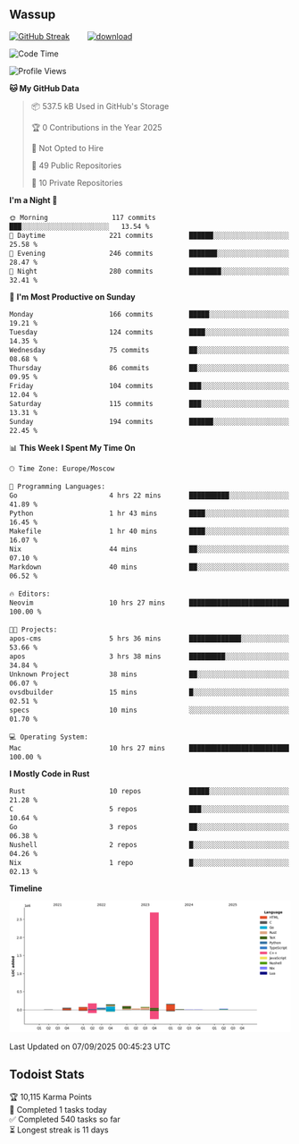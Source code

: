 ## Wassup

<!--
-->

[![GitHub Streak](http://github-readme-streak-stats.herokuapp.com?user=archeoss&theme=shades-of-purple&hide_border=true&date_format=j%20M%5B%20Y%5D)](https://git.io/streak-stats)&nbsp;&nbsp;&nbsp;&nbsp;&nbsp;&nbsp;&nbsp;&nbsp;[![download](https://user-images.githubusercontent.com/68448737/147796309-d8b65b1d-4dde-40d9-b03a-2b42aaa6cd43.jpeg)
](http://bmstu.ru/)

<!--START_SECTION:waka-->
![Code Time](http://img.shields.io/badge/Code%20Time-4%2C001%20hrs%2010%20mins-blue)

![Profile Views](http://img.shields.io/badge/Profile%20Views-0-blue)

**🐱 My GitHub Data** 

> 📦 537.5 kB Used in GitHub's Storage 
 > 
> 🏆 0 Contributions in the Year 2025
 > 
> 🚫 Not Opted to Hire
 > 
> 📜 49 Public Repositories 
 > 
> 🔑 10 Private Repositories 
 > 
**I'm a Night 🦉** 

```text
🌞 Morning                117 commits         ███░░░░░░░░░░░░░░░░░░░░░░   13.54 % 
🌆 Daytime                221 commits         ██████░░░░░░░░░░░░░░░░░░░   25.58 % 
🌃 Evening                246 commits         ███████░░░░░░░░░░░░░░░░░░   28.47 % 
🌙 Night                  280 commits         ████████░░░░░░░░░░░░░░░░░   32.41 % 
```
📅 **I'm Most Productive on Sunday** 

```text
Monday                   166 commits         █████░░░░░░░░░░░░░░░░░░░░   19.21 % 
Tuesday                  124 commits         ████░░░░░░░░░░░░░░░░░░░░░   14.35 % 
Wednesday                75 commits          ██░░░░░░░░░░░░░░░░░░░░░░░   08.68 % 
Thursday                 86 commits          ██░░░░░░░░░░░░░░░░░░░░░░░   09.95 % 
Friday                   104 commits         ███░░░░░░░░░░░░░░░░░░░░░░   12.04 % 
Saturday                 115 commits         ███░░░░░░░░░░░░░░░░░░░░░░   13.31 % 
Sunday                   194 commits         ██████░░░░░░░░░░░░░░░░░░░   22.45 % 
```


📊 **This Week I Spent My Time On** 

```text
🕑︎ Time Zone: Europe/Moscow

💬 Programming Languages: 
Go                       4 hrs 22 mins       ██████████░░░░░░░░░░░░░░░   41.89 % 
Python                   1 hr 43 mins        ████░░░░░░░░░░░░░░░░░░░░░   16.45 % 
Makefile                 1 hr 40 mins        ████░░░░░░░░░░░░░░░░░░░░░   16.07 % 
Nix                      44 mins             ██░░░░░░░░░░░░░░░░░░░░░░░   07.10 % 
Markdown                 40 mins             ██░░░░░░░░░░░░░░░░░░░░░░░   06.52 % 

🔥 Editors: 
Neovim                   10 hrs 27 mins      █████████████████████████   100.00 % 

🐱‍💻 Projects: 
apos-cms                 5 hrs 36 mins       █████████████░░░░░░░░░░░░   53.66 % 
apos                     3 hrs 38 mins       █████████░░░░░░░░░░░░░░░░   34.84 % 
Unknown Project          38 mins             ██░░░░░░░░░░░░░░░░░░░░░░░   06.07 % 
ovsdbuilder              15 mins             █░░░░░░░░░░░░░░░░░░░░░░░░   02.51 % 
specs                    10 mins             ░░░░░░░░░░░░░░░░░░░░░░░░░   01.70 % 

💻 Operating System: 
Mac                      10 hrs 27 mins      █████████████████████████   100.00 % 
```

**I Mostly Code in Rust** 

```text
Rust                     10 repos            █████░░░░░░░░░░░░░░░░░░░░   21.28 % 
C                        5 repos             ███░░░░░░░░░░░░░░░░░░░░░░   10.64 % 
Go                       3 repos             ██░░░░░░░░░░░░░░░░░░░░░░░   06.38 % 
Nushell                  2 repos             █░░░░░░░░░░░░░░░░░░░░░░░░   04.26 % 
Nix                      1 repo              █░░░░░░░░░░░░░░░░░░░░░░░░   02.13 % 
```



**Timeline**

![Lines of Code chart](https://raw.githubusercontent.com/archeoss/archeoss/master/assets/bar_graph.png)


 Last Updated on 07/09/2025 00:45:23 UTC
<!--END_SECTION:waka-->

## Todoist Stats

<!-- TODO-IST:START -->
🏆  10,115 Karma Points           
🌸  Completed 1 tasks today           
✅  Completed 540 tasks so far           
⏳  Longest streak is 11 days
<!-- TODO-IST:END -->
